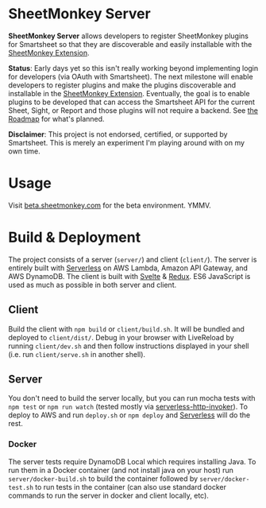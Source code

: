 # SheetMonkey Server

**SheetMonkey Server** allows developers to register SheetMonkey plugins for Smartsheet so that they are discoverable and easily installable with the [SheetMonkey Extension](https://github.com/activescott/sheetmonkey). 

**Status**: Early days yet so this isn't really working beyond implementing login for developers (via OAuth with Smartsheet). The next milestone will enable developers to register plugins and make the plugins discoverable and installable in the [SheetMonkey Extension](https://github.com/activescott/sheetmonkey). Eventually, the goal is to enable plugins to be developed that can access the Smartsheet API for the current Sheet, Sight, or Report and those plugins will not require a backend. See [the Roadmap](https://github.com/activescott/sheetmonkey-server/milestones) for what's planned.

**Disclaimer**: This project is not endorsed, certified, or supported by Smartsheet. This is merely an experiment I'm playing around with on my own time.

# Usage 
Visit [beta.sheetmonkey.com](https://beta.sheetmonkey.com) for the beta environment. YMMV.

# Build & Deployment
The project consists of a server (`server/`) and client (`client/`). The server is entirely built with [Serverless](https://github.com/serverless/serverless) on AWS Lambda, Amazon API Gateway, and AWS DynamoDB. The client is built with [Svelte](https://svelte.technology) & [Redux](http://redux.js.org). ES6 JavaScript is used as much as possible in both server and client.

## Client
Build the client with `npm build` or `client/build.sh`. It will be bundled and deployed to `client/dist/`. Debug in your browser with LiveReload by running `client/dev.sh` and then follow instructions displayed in your shell (i.e. run `client/serve.sh` in another shell).

## Server
You don't need to build the server locally, but you can run mocha tests with `npm test` or `npm run watch` (tested mostly via [serverless-http-invoker](https://github.com/activescott/serverless-http-invoker)). To deploy to AWS and run `deploy.sh` or `npm deploy` and [Serverless](https://github.com/serverless/serverless) will do the rest.

### Docker
The server tests require DynamoDB Local which requires installing Java. To run them in a Docker container (and not install java on your host) run `server/docker-build.sh` to build the container followed by `server/docker-test.sh` to run tests in the container (can also use standard docker commands to run the server in docker and client locally, etc).
